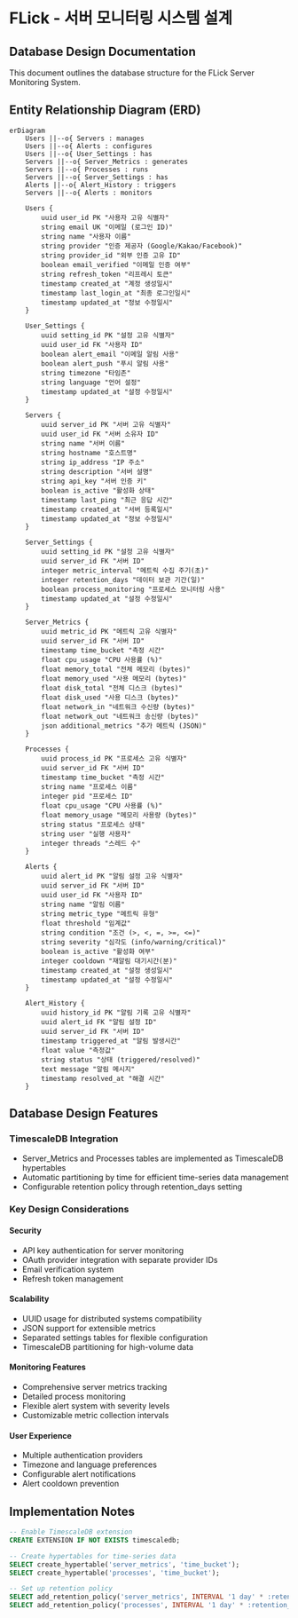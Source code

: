 # FLick - 서버 모니터링 시스템 설계

## Database Design Documentation

This document outlines the database structure for the FLick Server Monitoring System.

## Entity Relationship Diagram (ERD)

```mermaid
erDiagram
    Users ||--o{ Servers : manages
    Users ||--o{ Alerts : configures
    Users ||--o{ User_Settings : has
    Servers ||--o{ Server_Metrics : generates
    Servers ||--o{ Processes : runs
    Servers ||--o{ Server_Settings : has
    Alerts ||--o{ Alert_History : triggers
    Servers ||--o{ Alerts : monitors

    Users {
        uuid user_id PK "사용자 고유 식별자"
        string email UK "이메일 (로그인 ID)"
        string name "사용자 이름"
        string provider "인증 제공자 (Google/Kakao/Facebook)"
        string provider_id "외부 인증 고유 ID"
        boolean email_verified "이메일 인증 여부"
        string refresh_token "리프레시 토큰"
        timestamp created_at "계정 생성일시"
        timestamp last_login_at "최종 로그인일시"
        timestamp updated_at "정보 수정일시"
    }

    User_Settings {
        uuid setting_id PK "설정 고유 식별자"
        uuid user_id FK "사용자 ID"
        boolean alert_email "이메일 알림 사용"
        boolean alert_push "푸시 알림 사용"
        string timezone "타임존"
        string language "언어 설정"
        timestamp updated_at "설정 수정일시"
    }

    Servers {
        uuid server_id PK "서버 고유 식별자"
        uuid user_id FK "서버 소유자 ID"
        string name "서버 이름"
        string hostname "호스트명"
        string ip_address "IP 주소"
        string description "서버 설명"
        string api_key "서버 인증 키"
        boolean is_active "활성화 상태"
        timestamp last_ping "최근 응답 시간"
        timestamp created_at "서버 등록일시"
        timestamp updated_at "정보 수정일시"
    }

    Server_Settings {
        uuid setting_id PK "설정 고유 식별자"
        uuid server_id FK "서버 ID"
        integer metric_interval "메트릭 수집 주기(초)"
        integer retention_days "데이터 보관 기간(일)"
        boolean process_monitoring "프로세스 모니터링 사용"
        timestamp updated_at "설정 수정일시"
    }

    Server_Metrics {
        uuid metric_id PK "메트릭 고유 식별자"
        uuid server_id FK "서버 ID"
        timestamp time_bucket "측정 시간"
        float cpu_usage "CPU 사용률 (%)"
        float memory_total "전체 메모리 (bytes)"
        float memory_used "사용 메모리 (bytes)"
        float disk_total "전체 디스크 (bytes)"
        float disk_used "사용 디스크 (bytes)"
        float network_in "네트워크 수신량 (bytes)"
        float network_out "네트워크 송신량 (bytes)"
        json additional_metrics "추가 메트릭 (JSON)"
    }

    Processes {
        uuid process_id PK "프로세스 고유 식별자"
        uuid server_id FK "서버 ID"
        timestamp time_bucket "측정 시간"
        string name "프로세스 이름"
        integer pid "프로세스 ID"
        float cpu_usage "CPU 사용률 (%)"
        float memory_usage "메모리 사용량 (bytes)"
        string status "프로세스 상태"
        string user "실행 사용자"
        integer threads "스레드 수"
    }

    Alerts {
        uuid alert_id PK "알림 설정 고유 식별자"
        uuid server_id FK "서버 ID"
        uuid user_id FK "사용자 ID"
        string name "알림 이름"
        string metric_type "메트릭 유형"
        float threshold "임계값"
        string condition "조건 (>, <, =, >=, <=)"
        string severity "심각도 (info/warning/critical)"
        boolean is_active "활성화 여부"
        integer cooldown "재알림 대기시간(분)"
        timestamp created_at "설정 생성일시"
        timestamp updated_at "설정 수정일시"
    }

    Alert_History {
        uuid history_id PK "알림 기록 고유 식별자"
        uuid alert_id FK "알림 설정 ID"
        uuid server_id FK "서버 ID"
        timestamp triggered_at "알림 발생시간"
        float value "측정값"
        string status "상태 (triggered/resolved)"
        text message "알림 메시지"
        timestamp resolved_at "해결 시간"
    }
```

## Database Design Features

### TimescaleDB Integration

- Server_Metrics and Processes tables are implemented as TimescaleDB hypertables
- Automatic partitioning by time for efficient time-series data management
- Configurable retention policy through retention_days setting

### Key Design Considerations

#### Security

- API key authentication for server monitoring
- OAuth provider integration with separate provider IDs
- Email verification system
- Refresh token management

#### Scalability

- UUID usage for distributed systems compatibility
- JSON support for extensible metrics
- Separated settings tables for flexible configuration
- TimescaleDB partitioning for high-volume data

#### Monitoring Features

- Comprehensive server metrics tracking
- Detailed process monitoring
- Flexible alert system with severity levels
- Customizable metric collection intervals

#### User Experience

- Multiple authentication providers
- Timezone and language preferences
- Configurable alert notifications
- Alert cooldown prevention

## Implementation Notes

```sql
-- Enable TimescaleDB extension
CREATE EXTENSION IF NOT EXISTS timescaledb;

-- Create hypertables for time-series data
SELECT create_hypertable('server_metrics', 'time_bucket');
SELECT create_hypertable('processes', 'time_bucket');

-- Set up retention policy
SELECT add_retention_policy('server_metrics', INTERVAL '1 day' * :retention_days);
SELECT add_retention_policy('processes', INTERVAL '1 day' * :retention_days);
```